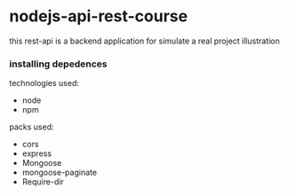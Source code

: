 # nodejs-api-rest-course

this rest-api is a backend application for simulate a real project illustration  

### installing depedences

technologies used: 

- node
- npm 
    
packs used: 
 

- cors
- express
- Mongoose
- mongoose-paginate
- Require-dir

    
    

